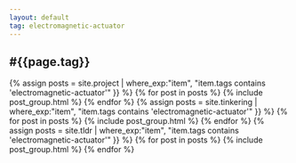 ```yaml
---
layout: default
tag: electromagnetic-actuator
---
```

<div class="pt-3 container text-center">
    <h2>#{{page.tag}}</h2>
</div>

<div class="container pt-3 pb-5 mb-5">
    <div class="card-group row text-center">
        {% assign posts = site.project | where_exp:"item", "item.tags contains 'electromagnetic-actuator'" }} %}
        {% for post in posts %}
        {% include post_group.html %}
        {% endfor %}
        {% assign posts = site.tinkering | where_exp:"item", "item.tags contains 'electromagnetic-actuator'" }} %}
        {% for post in posts %}
        {% include post_group.html %}
        {% endfor %}
        {% assign posts = site.tldr | where_exp:"item", "item.tags contains 'electromagnetic-actuator'" }} %}
        {% for post in posts %}
        {% include post_group.html %}
        {% endfor %}
    </div>
</div>